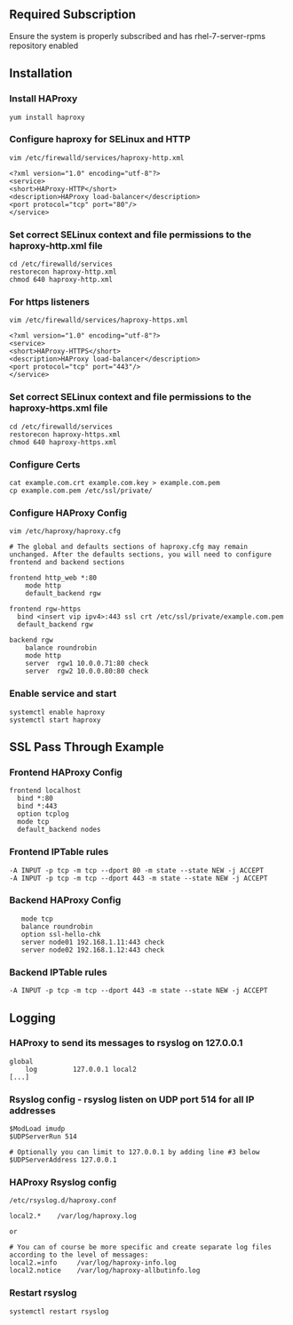## Required Subscription
Ensure the system is properly subscribed and has rhel-7-server-rpms repository enabled

## Installation

### Install HAProxy
```
yum install haproxy
```

### Configure haproxy for SELinux and HTTP
```
vim /etc/firewalld/services/haproxy-http.xml

<?xml version="1.0" encoding="utf-8"?>
<service>
<short>HAProxy-HTTP</short>
<description>HAProxy load-balancer</description>
<port protocol="tcp" port="80"/>
</service>
```

### Set correct SELinux context and file permissions to the haproxy-http.xml file
```
cd /etc/firewalld/services
restorecon haproxy-http.xml
chmod 640 haproxy-http.xml
```

### For https listeners
```
vim /etc/firewalld/services/haproxy-https.xml

<?xml version="1.0" encoding="utf-8"?>
<service>
<short>HAProxy-HTTPS</short>
<description>HAProxy load-balancer</description>
<port protocol="tcp" port="443"/>
</service>
```

### Set correct SELinux context and file permissions to the haproxy-https.xml file
```
cd /etc/firewalld/services
restorecon haproxy-https.xml
chmod 640 haproxy-https.xml
```

### Configure Certs
```
cat example.com.crt example.com.key > example.com.pem
cp example.com.pem /etc/ssl/private/
```

### Configure HAProxy Config
```
vim /etc/haproxy/haproxy.cfg

# The global and defaults sections of haproxy.cfg may remain unchanged. After the defaults sections, you will need to configure frontend and backend sections

frontend http_web *:80
    mode http
    default_backend rgw

frontend rgw­-https
  bind <insert vip ipv4>:443 ssl crt /etc/ssl/private/example.com.pem
  default_backend rgw

backend rgw
    balance roundrobin
    mode http
    server  rgw1 10.0.0.71:80 check
    server  rgw2 10.0.0.80:80 check

```

### Enable service and start
```
systemctl enable haproxy
systemctl start haproxy
```


## SSL Pass Through Example

### Frontend HAProxy Config
```
frontend localhost
  bind *:80
  bind *:443
  option tcplog
  mode tcp
  default_backend nodes
```

### Frontend IPTable rules
```
-A INPUT -p tcp -m tcp --dport 80 -m state --state NEW -j ACCEPT
-A INPUT -p tcp -m tcp --dport 443 -m state --state NEW -j ACCEPT
```

### Backend HAProxy Config
```
   mode tcp
   balance roundrobin
   option ssl-hello-chk
   server node01 192.168.1.11:443 check
   server node02 192.168.1.12:443 check
```

### Backend IPTable rules
```
-A INPUT -p tcp -m tcp --dport 443 -m state --state NEW -j ACCEPT
```

## Logging

### HAProxy to send its messages to rsyslog on 127.0.0.1
```
global
    log         127.0.0.1 local2
[...]
```

### Rsyslog config - rsyslog listen on UDP port 514 for all IP addresses
```
$ModLoad imudp
$UDPServerRun 514

# Optionally you can limit to 127.0.0.1 by adding line #3 below
$UDPServerAddress 127.0.0.1
```

### HAProxy Rsyslog config
```
/etc/rsyslog.d/haproxy.conf

local2.*    /var/log/haproxy.log

or

# You can of course be more specific and create separate log files according to the level of messages:
local2.=info     /var/log/haproxy-info.log
local2.notice    /var/log/haproxy-allbutinfo.log
```

### Restart rsyslog
```
systemctl restart rsyslog
```
